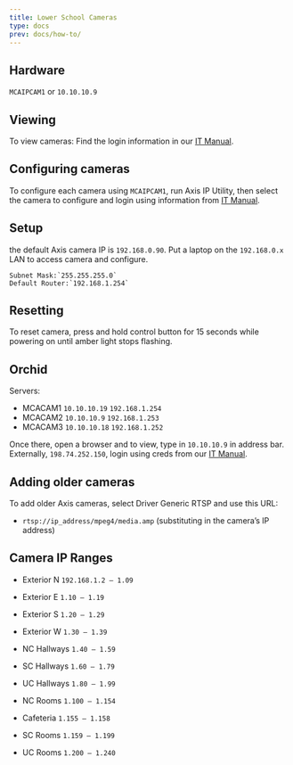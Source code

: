 ```yaml
---
title: Lower School Cameras
type: docs
prev: docs/how-to/
---
```



## Hardware
`MCAIPCAM1` or `10.10.10.9`

## Viewing
To view cameras:
Find the login information in our [IT Manual](https://docs.google.com/document/d/1FTnrAtKRgohreLQcMQWQcB9kovXHajtX/edit#heading=h.5nez4csxsxs2).


## Configuring cameras
To configure each camera using `MCAIPCAM1`, run Axis IP Utility, then select the  camera to configure and login using information from [IT Manual](https://docs.google.com/document/d/1FTnrAtKRgohreLQcMQWQcB9kovXHajtX/edit#heading=h.5nez4csxsxs2).

## Setup
the default Axis camera IP is `192.168.0.90`.  Put a laptop on the `192.168.0.x` LAN to access camera and configure.

	Subnet Mask:`255.255.255.0`
	Default Router:`192.168.1.254`


## Resetting
To reset camera, press and hold control button for 15 seconds while powering on until amber light stops flashing.


## Orchid

 Servers: 
* MCACAM1   `10.10.10.19`	`192.168.1.254`
* MCACAM2 `10.10.10.9`		`192.168.1.253`
* MCACAM3 `10.10.10.18`		`192.168.1.252`


Once there, open a browser and to view, type in `10.10.10.9` in address bar.  Externally, `198.74.252.150`, login using creds from our [IT Manual](https://docs.google.com/document/d/1FTnrAtKRgohreLQcMQWQcB9kovXHajtX/edit#heading=h.5nez4csxsxs2).

## Adding older cameras
To add older Axis cameras, select Driver Generic RTSP and use this URL: 
* `rtsp://ip_address/mpeg4/media.amp` 		(substituting in the camera’s IP address)


## Camera IP Ranges

* Exterior N		`192.168.1.2 – 1.09`
* Exterior E		`1.10 – 1.19`
* Exterior S		`1.20 – 1.29`
* Exterior W		`1.30 – 1.39`


* NC Hallways 	`1.40 – 1.59`
* SC Hallways	`1.60 – 1.79`
* UC Hallways	`1.80 – 1.99`
* NC Rooms		`1.100 – 1.154`
* Cafeteria		`1.155 – 1.158`
* SC Rooms		`1.159 – 1.199`
* UC Rooms		`1.200 – 1.240`
	
